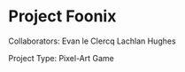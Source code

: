 # Project Foonix

Collaborators:  Evan le Clercq
                Lachlan Hughes
                
Project Type: Pixel-Art Game
